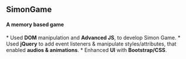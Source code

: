 <h2><b>SimonGame</b></h2>
<h4>A memory based game</h4>
* Used <b>DOM</b> manipulation and <b>Advanced JS</b>, to develop Simon Game.
* Used <b>jQuery</b> to add event listeners &  manipulate styles/attributes, that enabled <b>audios & animations</b>.
* Enhanced <b>UI</b> with <b>Bootstrap/CSS</b>.

